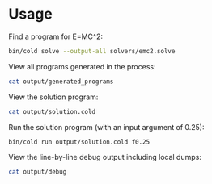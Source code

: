 # Usage

Find a program for E=MC^2:

```bash
bin/cold solve --output-all solvers/emc2.solve
```

View all programs generated in the process:

```bash
cat output/generated_programs
```

View the solution program:

```bash
cat output/solution.cold
```

Run the solution program (with an input argument of 0.25):

```bash
bin/cold run output/solution.cold f0.25
```

View the line-by-line debug output including local dumps:

```bash
cat output/debug
```
